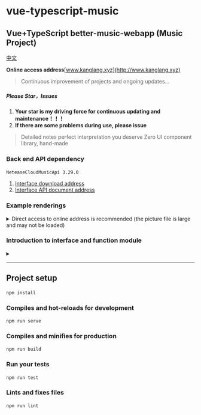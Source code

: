 # vue-typescript-music

## Vue+TypeScript better-music-webapp (Music Project)

[中文](./README.md)

**Online access address**[www.kanglang.xyz](http://www.kanglang.xyz)

> Continuous improvement of projects and ongoing updates...

##### Please Star，Issues

1. **Your star is my driving force for continuous updating and maintenance！！！**
2. **If there are some problems during use, please issue**

> Detailed notes perfect interpretation you deserve
> Zero UI component library, hand-made

### Back end API dependency

`NeteaseCloudMusicApi 3.29.0`

1. [Interface download address](https://github.com/Binaryify/NeteaseCloudMusicApi)
2. [Interface API document address](https://binaryify.github.io/NeteaseCloudMusicApi/#/?id=neteasecloudmusicapi)

### Example renderings
<details>
<summary>Direct access to online address is recommended (the picture file is large and may not be loaded)</summary>

![Search page, search results](./src/doc/images/search.gif)
![hot singers page](./src/doc/images/singer.gif)
![Music playing](./src/doc/images/player.gif)
![New song list](./src/doc/images/createSong.gif)
![Comment](./src/doc/images/comment.gif)

</details>


### Introduction to interface and function module
<details>
<summary></summary>

**Personal page**

- [x] login
- [x] Play history
- [ ] My radio station
- [ ] My star
- [ ] Focus on new songs
- [ ] My music
- [ ] My favorite music


**Default page（Music Hall）**

- [x] banner Rotation chart
- [x] Recommended song list
- [x] New dish
- [ ] Recommended new music
- [ ] Recommended radio station
- [ ] Ranking List
- [ ] Recommended programs
- [ ] Recommended MV


**Search page**

- [x] Hot search list
- [x] History
- [x] Singer classification
- [x] Search input box function

**Search result**

- [x] Search results navigation
- [x] Comprehensive
- [x] Single
- [x] Video
- [x] Singer
- [x] Album
- [x] Song sheet
- [x] Radio station
- [x] Uiser

**Singer details**

- [x] Home page
- [x] Album
- [x] Mv

**Comment interface**
- [x] Comment like, cancel like
- [x] Comment
- [x] Reply to comments
- [x] Copy comments
- [x] Delete comment

**Play music**

- [x] Play
- [x] Play up and down
- [x] Slide to switch playback
- [x] Play mode
- [x] Play list
- [x] Star Song sheet
- [x] Delete playlist
- [x] Download currently playing music
- [ ] Lyric

**Video page**

`Not yet open`

</details>


---

## Project setup

```
npm install
```

### Compiles and hot-reloads for development

```
npm run serve
```

### Compiles and minifies for production

```
npm run build
```

### Run your tests

```
npm run test
```

### Lints and fixes files

```
npm run lint
```
